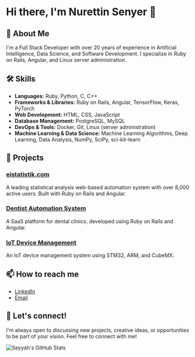 # Hi there, I'm Nurettin Senyer 👋

## 🚀 About Me
I'm a Full Stack Developer with over 20 years of experience in Artificial Intelligence, Data Science, and Software Development. I specialize in Ruby on Rails, Angular, and Linux server administration.

## 🛠 Skills
- **Languages:** Ruby, Python, C, C++
- **Frameworks & Libraries:** Ruby on Rails, Angular, TensorFlow, Keras, PyTorch
- **Web Development:** HTML, CSS, JavaScript
- **Database Management:** PostgreSQL, MySQL
- **DevOps & Tools:** Docker, Git, Linux (server administration)
- **Machine Learning & Data Science:** Machine Learning Algorithms, Deep Learning, Data Analysis, NumPy, SciPy, sci-kit-learn

## 🔭 Projects
### [eistatistik.com](https://github.com/eistatistik/backend)
A leading statistical analysis web-based automation system with over 8,000 active users. Built with Ruby on Rails and Angular.

### [Dentist Automation System](https://github.com/19ceng/dentist-automation)
A SaaS platform for dental clinics, developed using Ruby on Rails and Angular.

### [IoT Device Management](https://github.com/aybian/iot-device-management)
An IoT device management system using STM32, ARM, and CubeMX.

## 📫 How to reach me
- [LinkedIn](www.linkedin.com/in/nurettin-senyer)
- [Email](mailto:nurettin.senyer@gmail.com)


## 💬 Let's connect!
I'm always open to discussing new projects, creative ideas, or opportunities to be part of your vision. Feel free to connect with me!

![Seyyah's GitHub Stats](https://github-readme-stats.vercel.app/api?username=seyyah&show_icons=true&theme=radical)
